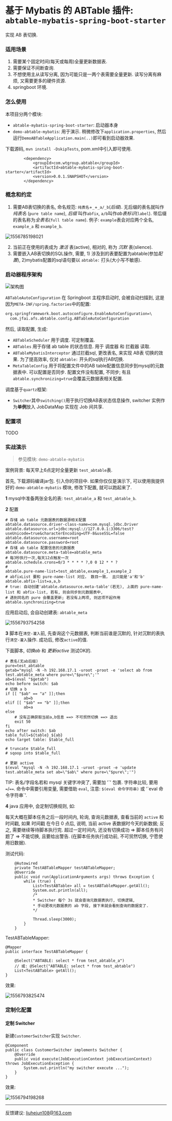 # 基于 Mybatis 的 ABTable 插件: `abtable-mybatis-spring-boot-starter`


实现 AB 表切换.

### 适用场景

1. 需要某个固定时间(每天或每周)全量更新数据表.
2. 需要保证不间断查询.
3. 不想使用主从读写分离, 因为可能只是一两个表需要全量更新. 读写分离有麻烦, 又需要更多的硬件资源.
4. springboot 环境.

### 怎么使用

本项目分两个模块:
- `abtable-mybatis-spring-boot-starter`: 启动器本身
- `demo-abtable-mybatis`: 用于演示. 稍微修改下`application.properties`, 然后运行`DemoABTableApplication.main(..)`即可看到启动器效果.

下载源码, `mvn install -DskipTests`, pom.xml中引入即可使用.
```
        <dependency>
            <groupId>com.wtgroup.abtable</groupId>
            <artifactId>abtable-mybatis-spring-boot-starter</artifactId>
            <version>0.0.1.SNAPSHOT</version>
        </dependency>
```


### 概念和约定

1. 需要AB表切换的表名, 命名规范: `纯表名`+`_`+`_a/_b`(*后缀*). 无后缀的表名就叫作 *纯表名* (`pure table name`), *后缀* 叫作`abfix`, `a/b`叫作*ab表标识*(`label`).
带后缀的表名称为*全表名*(`full table name`). 例子: `example`表会对应两个全名, `example_a` 和 `example_b`.

![1556785198021](assets/1556785198021.png)

2. 当前正在使用的表成为 *激活* 表(active), 相对的, 称为 *沉默* 表(slience).
3. 需要嵌入AB表切换的SQL操作, 需要, 1) 涉及到的表要配置为abtable(参加*配置*), 2)mybatis配置的sql语句要以 `abtable:` 打头(大小写不敏感).



### 启动器程序架构



![架构图](./assets/架构图.png)



`ABTableAutoConfiguration` 在 Springboot 主程序启动时, 会被自动扫描到, 这是因为`META-INF/spring.factories`中的配置: 

```xml
org.springframework.boot.autoconfigure.EnableAutoConfiguration=\
  com.jfai.afs.abtable.config.ABTableAutoConfiguration
```

然后, 读取配置, 生成:

-  `ABTableScheduler` 用于调度. 可定制覆盖.
-  `ABTables` 用于存储 ab table 的状态信息. 用于 调度器 和 拦截器 读取.
-  `ABTableMybatisInterceptor` 通过拦截sql, 更改表名, 来实现 AB表 切换的效果. 为了提高效率, 仅对 `abtable:` 开头的sql执行AB切换.
-  `MetaTableConfig` 用于将配置文件中的AB table配置信息同步到mysql的元数据表中. 可以配置是否同步. 配置文件没有配置, 不同步; 有且`abtable.synchronizing=true`会覆盖元数据表相关配置.

调度基于`quartz`框架:

-  `Switcher`其中`switching()`用于执行切换AB表状态信息操作,  switcher 实例作为**单例**放入 JobDataMap 实现在 Job 间共享. 



### 配置项

TODO



### 实战演示

> 参见模块: `demo-abtable-mybatis`

案例背景: 每天早上6点定时全量更新 `test_abtable`表. 

首先, 下载源码编译jar包. 引入你的项目中. 如果你仅仅是演示下, 可以使用我提供好的 `demo-abtable-mybatis` 模块, 修改下配置, 就可以跑起来了. 

**1** mysql中准备两张全名的表: `test_abtable_a` 和 `test_abtable_b`.

**2** 配置

```properties
# 存储 ab table 元数据表的数据源相关配置
abtable.datasource.driver-class-name=com.mysql.jdbc.Driver
abtable.datasource.url=jdbc:mysql://127.0.0.1:3306/test?useUnicode=true&characterEncoding=UTF-8&useSSL=false
abtable.datasource.username=root
abtable.datasource.password=root
# 存储 ab table 配置信息的元数据表
abtable.datasource.meta-table=abtable_meta
# 每3秒执行一次,每天12点触发一次
abtable.schedule.crons=0/3 * * * * ?,0 0 12 * * ?
# 
abtable.pure-name-list=test_abtable,example_1,example_2
# abfixList 要和 pure-name-list 对应， 数目一致， 且只能是'a'和'b'
abtable.abfix-list=a,a,b
# true: 自动创建'abtable.datasource.meta-table'(若无), 上面的 pure-name-list 和 abfix-list, 若有, 则会同步到元数据表中,
# 遇到同名的 pure 会覆盖更新; 若没有上两项, 则这项不起作用
abtable.synchronizing=true
```

应用启动后, 会自动创建表: `abtable_meta`

![1556793754258](assets/1556793754258.png)

**3** 脚本在`清空-灌入`前, 先查询这个元数据表, 判断当前谁是沉默的, 针对沉默的表执行`清空-灌入`操作. 成功后, 修改`active`的值.

下面脚本, *切换ab* 和 *更新active* 测试OK的.

```shell
# 表名(无ab后缀)
pure=test_abtable
getab="mysql -N -h 192.168.17.1 -uroot -proot -e 'select ab from test.abtable_meta where pure=\"$pure\";'"
ab=$(eval "$getab")
echo before switch: $ab
# 切换 a b
if [[ "$ab" == "a" ]];then
        ab=b
elif [[ "$ab" == "b" ]];then
        ab=a
else
	# 没有正确获取当前a,b信息 ==> 不可贸然切换 ==> 退出
	exit 50
fi
echo after switch: $ab
table_full=${table}_${ab}
echo target table: $table_full

# truncate $table_full
# sqoop into $table_full

# 更新 active
$(eval "mysql -N -h 192.168.17.1 -uroot -proot -e 'update test.abtable_meta set ab=\"$ab\" where pure=\"$pure\";'")

```

TIP: 表名/字段名若和 mysql 关键字冲突了, 需要加 '\`' 包裹. 字符串比较, 要用 `=`/`==`. 命令中需要引用变量, 需要借助 `eval`, 注意: `$(eval 命令字符串)` 或  '\`eval 命令字符串\`'.

**4** java 应用中, 会定制切换规则, 如:

每天大概在脚本任务之后一段时间内, 轮询, 查询元数据表, 查看当前的 `active` 和 时间戳, 如果 时间戳 在今日 0 点后, 说明, 当前 active 表数据时今天的新数据; 反之, 需要继续等待脚本执行完. 超过一定时间内, 还没有切换成功 => 脚本任务有问题了 => 不能切换, 且要给出警告. (在脚本任务执行成功前, 不可贸然切换, 宁愿使用旧数据).



测试代码:

```
    @Autowired
    private TestABTableMapper testABTableMapper;
    @Override
    public void run(ApplicationArguments args) throws Exception {
        while (true) {
            List<TestABTable> all = testABTableMapper.getAll();
            System.out.println(all);
            /*
            * Switcher 每个 3s 就会查询元数据表执行, 切换逻辑,
            * 手动更改元数据表的 ab 字段, 接下来就会看到查询的数据变了.
            */

            Thread.sleep(3000);
        }
    }
```



TestABTableMapper:

```
@Mapper
public interface TestABTableMapper {

    @Select("ABTABLE: select * from test_abtable_a")
    // 或: @Select("ABTABLE: select * from test_abtable")
    List<TestABTable> getAll();
}
```



效果: 

![1556793825474](assets/1556793825474.png)





### 定制化配置

#### 定制 Switcher

新建`CustomerSwitcher`实现 `Switcher`. 

```
@Component
public class CustomerSwitcher implements Switcher {
    @Override
    public void execute(JobExecutionContext jobExecutionContext) throws JobExecutionException {
        System.out.println("my switcher execute ...");
    }
}
```



效果:

![1556794198268](assets/1556794198268.png)









---

反馈建议: liuhejun108@163.com





